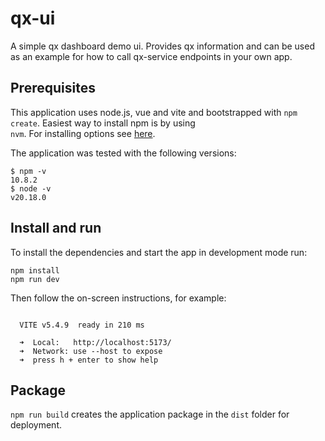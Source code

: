 # qx-ui

A simple qx dashboard demo ui. Provides qx information and can be used as an example for how to call qx-service endpoints
in your own app.

## Prerequisites

This application uses node.js, vue and vite and bootstrapped with `npm create`. Easiest way to install npm is by using  
`nvm`. For installing options see [here](https://nodejs.org/en/download/package-manager).

The application was tested with the following versions:

```shell
$ npm -v
10.8.2
$ node -v
v20.18.0
```
## Install and run

To install the dependencies and start the app in development mode run:

```shell
npm install
npm run dev
```

Then follow the on-screen instructions, for example:

``` 

  VITE v5.4.9  ready in 210 ms

  ➜  Local:   http://localhost:5173/
  ➜  Network: use --host to expose
  ➜  press h + enter to show help

```

## Package

`npm run build` creates the application package in the `dist` folder for deployment.


